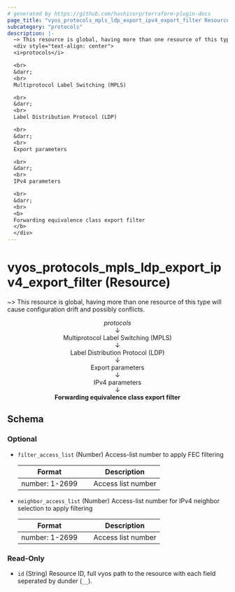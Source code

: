 ```yaml
---
# generated by https://github.com/hashicorp/terraform-plugin-docs
page_title: "vyos_protocols_mpls_ldp_export_ipv4_export_filter Resource - vyos"
subcategory: "protocols"
description: |-
  ~> This resource is global, having more than one resource of this type will cause configuration drift and possibly conflicts.
  <div style="text-align: center">
  <i>protocols</i>

  <br>
  &darr;
  <br>
  Multiprotocol Label Switching (MPLS)

  <br>
  &darr;
  <br>
  Label Distribution Protocol (LDP)

  <br>
  &darr;
  <br>
  Export parameters

  <br>
  &darr;
  <br>
  IPv4 parameters

  <br>
  &darr;
  <br>
  <b>
  Forwarding equivalence class export filter
  </b>
  </div>
---
```


# vyos_protocols_mpls_ldp_export_ipv4_export_filter (Resource)

~> This resource is global, having more than one resource of this type will cause configuration drift and possibly conflicts.

<div style="text-align: center">
<i>protocols</i>

<br>
&darr;
<br>
Multiprotocol Label Switching (MPLS)

<br>
&darr;
<br>
Label Distribution Protocol (LDP)

<br>
&darr;
<br>
Export parameters

<br>
&darr;
<br>
IPv4 parameters

<br>
&darr;
<br>
<b>
Forwarding equivalence class export filter
</b>
</div>



<!-- schema generated by tfplugindocs -->
## Schema

### Optional

- `filter_access_list` (Number) Access-list number to apply FEC filtering

    |  Format &emsp; | Description  |
    |----------|---------------|
    |  number: 1-2699  &emsp; |  Access list number  |
- `neighbor_access_list` (Number) Access-list number for IPv4 neighbor selection to apply filtering

    |  Format &emsp; | Description  |
    |----------|---------------|
    |  number: 1-2699  &emsp; |  Access list number  |

### Read-Only

- `id` (String) Resource ID, full vyos path to the resource with each field seperated by dunder (`__`).
